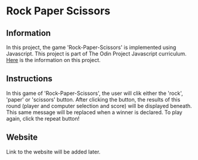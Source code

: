 # Rock Paper Scissors
## Information
In this project, the game 'Rock-Paper-Scissors' is implemented using Javascript. This project is part of The Odin Project Javascript curriculum. [Here](https://www.theodinproject.com/courses/web-development-101/lessons/rock-paper-scissors?ref=lnav) is the information on this project.
## Instructions
In this game of 'Rock-Paper-Scissors', the user will clik either the 'rock', 'paper' or 'scissors' button. After clicking the button, the results of this round (player and computer selection and score) will be displayed beneath. This same message will be replaced when a winner is declared.
To play again, click the repeat button!
## Website
Link to the website will be added later.
